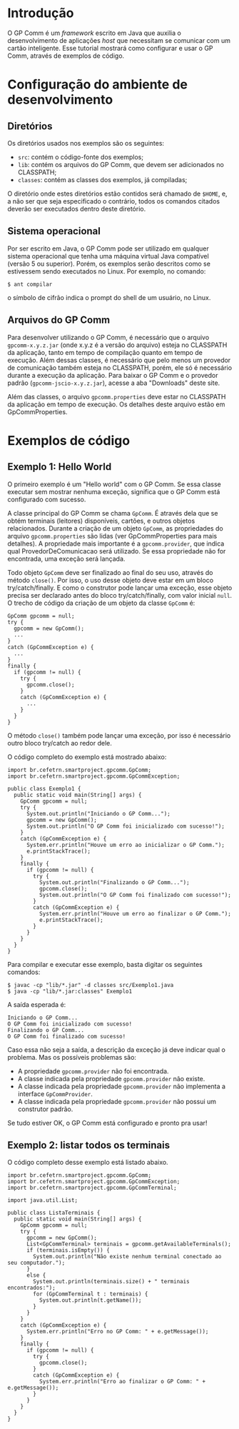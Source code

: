 # Introdução #

O GP Comm é um _framework_ escrito em Java que auxilia o desenvolvimento de aplicações _host_ que necessitam se comunicar com um cartão inteligente. Esse tutorial mostrará como configurar e usar o GP Comm, através de exemplos de código.

# Configuração do ambiente de desenvolvimento #

## Diretórios ##

Os diretórios usados nos exemplos são os seguintes:

  * `src`: contém o código-fonte dos exemplos;
  * `lib`: contém os arquivos do GP Comm, que devem ser adicionados no CLASSPATH;
  * `classes`: contém as classes dos exemplos, já compiladas;

O diretório onde estes diretórios estão contidos será chamado de `$HOME`, e, a não ser que seja especificado o contrário, todos os comandos citados deverão ser executados dentro deste diretório.

## Sistema operacional ##

Por ser escrito em Java, o GP Comm pode ser utilizado em qualquer sistema operacional que tenha uma máquina virtual Java compatível (versão 5 ou superior). Porém, os exemplos serão descritos como se estivessem sendo executados no Linux. Por exemplo, no comando:

```
$ ant compilar
```

o símbolo de cifrão indica o prompt do shell de um usuário, no Linux.

## Arquivos do GP Comm ##

Para desenvolver utilizando o GP Comm, é necessário que o arquivo `gpcomm-x.y.z.jar` (onde x.y.z é a versão do arquivo) esteja no CLASSPATH da aplicação, tanto em tempo de compilação quanto em tempo de execução. Além dessas classes, é necessário que pelo menos um provedor de comunicação também esteja no CLASSPATH, porém, ele só é necessário durante a execução da aplicação. Para baixar o GP Comm e o provedor padrão (`gpcomm-jscio-x.y.z.jar`), acesse a aba "Downloads" deste site.

Além das classes, o arquivo `gpcomm.properties` deve estar no CLASSPATH da aplicação em tempo de execução. Os detalhes deste arquivo estão em GpCommProperties.

# Exemplos de código #

## Exemplo 1: Hello World ##

O primeiro exemplo é um "Hello world" com o GP Comm. Se essa classe executar sem mostrar nenhuma exceção, significa que o GP Comm está configurado com sucesso.

A classe principal do GP Comm se chama `GpComm`. É através dela que se obtém terminais (leitores) disponíveis, cartões, e outros objetos relacionados. Durante a criação de um objeto `GpComm`, as propriedades do arquivo `gpcomm.properties` são lidas (ver GpCommProperties para mais detalhes). A propriedade mais importante é a `gpcomm.provider`, que indica qual ProvedorDeComunicacao será utilizado. Se essa propriedade não for encontrada, uma exceção será lançada.

Todo objeto `GpComm` deve ser finalizado ao final do seu uso, através do método `close()`. Por isso, o uso desse objeto deve estar em um bloco try/catch/finally. E como o construtor pode lançar uma exceção, esse objeto precisa ser declarado antes do bloco try/catch/finally, com valor inicial `null`. O trecho de código da criação de um objeto da classe `GpComm` é:

```
GpComm gpcomm = null;
try {
  gpcomm = new GpComm();
  ...
}
catch (GpCommException e) {
  ...
}
finally {
  if (gpcomm != null) {
    try {
      gpcomm.close();
    }
    catch (GpCommException e) {
      ...
    }
  }
}
```

O método `close()` também pode lançar uma exceção, por isso é necessário outro bloco try/catch ao redor dele.

O código completo do exemplo está mostrado abaixo:

```
import br.cefetrn.smartproject.gpcomm.GpComm;
import br.cefetrn.smartproject.gpcomm.GpCommException;

public class Exemplo1 {
  public static void main(String[] args) {
    GpComm gpcomm = null;
    try {
      System.out.println("Iniciando o GP Comm...");
      gpcomm = new GpComm();
      System.out.println("O GP Comm foi inicializado com sucesso!");
    }
    catch (GpCommException e) {
      System.err.println("Houve um erro ao inicializar o GP Comm.");
      e.printStackTrace();
    }
    finally {
      if (gpcomm != null) {
        try {
          System.out.println("Finalizando o GP Comm...");
          gpcomm.close();
          System.out.println("O GP Comm foi finalizado com sucesso!");
        }
        catch (GpCommException e) {
          System.err.println("Houve um erro ao finalizar o GP Comm.");
          e.printStackTrace();
        }
      }
    }
  }
}
```

Para compilar e executar esse exemplo, basta digitar os seguintes comandos:

```
$ javac -cp "lib/*.jar" -d classes src/Exemplo1.java
$ java -cp "lib/*.jar:classes" Exemplo1
```

A saída esperada é:

```
Iniciando o GP Comm...
O GP Comm foi inicializado com sucesso!
Finalizando o GP Comm...
O GP Comm foi finalizado com sucesso!
```

Caso essa não seja a saída, a descrição da exceção já deve indicar qual o problema. Mas os possíveis problemas são:

  * A propriedade `gpcomm.provider` não foi encontrada.
  * A classe indicada pela propriedade `gpcomm.provider` não existe.
  * A classe indicada pela propriedade `gpcomm.provider` não implementa a interface `GpCommProvider`.
  * A classe indicada pela propriedade `gpcomm.provider` não possui um construtor padrão.

Se tudo estiver OK, o GP Comm está configurado e pronto pra usar!

## Exemplo 2: listar todos os terminais ##

O código completo desse exemplo está listado abaixo.

```
import br.cefetrn.smartproject.gpcomm.GpComm;
import br.cefetrn.smartproject.gpcomm.GpCommException;
import br.cefetrn.smartproject.gpcomm.GpCommTerminal;

import java.util.List;

public class ListaTerminais {
  public static void main(String[] args) {
    GpComm gpcomm = null;
    try {
      gpcomm = new GpComm();
      List<GpCommTerminal> terminais = gpcomm.getAvailableTerminals();
      if (terminais.isEmpty()) {
        System.out.println("Não existe nenhum terminal conectado ao seu computador.");
      }
      else {
        System.out.println(terminais.size() + " terminais encontrados:");
        for (GpCommTerminal t : terminais) {
          System.out.println(t.getName());
        }
      }
    }
    catch (GpCommException e) {
      System.err.println("Erro no GP Comm: " + e.getMessage());
    }
    finally {
      if (gpcomm != null) {
        try {
          gpcomm.close();
        }
        catch (GpCommException e) {
          System.err.println("Erro ao finalizar o GP Comm: " + e.getMessage());
        }
      }
    }
  }
}
```
